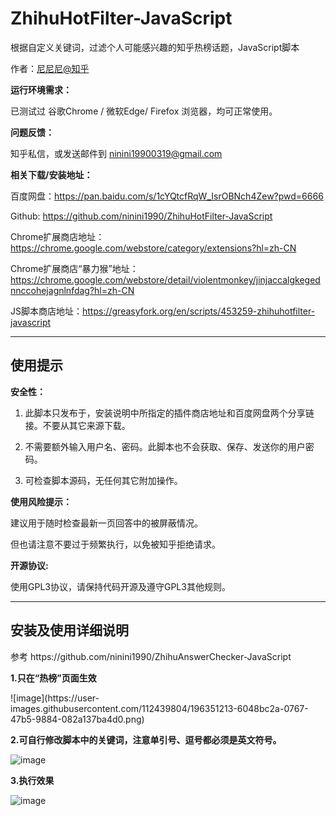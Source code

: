 # ZhihuHotFilter-JavaScript
根据自定义关键词，过滤个人可能感兴趣的知乎热榜话题，JavaScript脚本<p>
作者：<a href="https://www.zhihu.com/people/nidaye2" target="_blank">尼尼尼@知乎</a><p>

**运行环境需求：**<p>
已测试过 谷歌Chrome / 微软Edge/ Firefox 浏览器，均可正常使用。<p>

**问题反馈：**<p>
知乎私信，或发送邮件到 ninini19900319@gmail.com

**相关下载/安装地址：**<p>
百度网盘：https://pan.baidu.com/s/1cYQtcfRqW_IsrOBNch4Zew?pwd=6666 <p>
Github: https://github.com/ninini1990/ZhihuHotFilter-JavaScript <p>
Chrome扩展商店地址：https://chrome.google.com/webstore/category/extensions?hl=zh-CN <p>
Chrome扩展商店“暴力猴”地址：https://chrome.google.com/webstore/detail/violentmonkey/jinjaccalgkegednnccohejagnlnfdag?hl=zh-CN  <p>
JS脚本商店地址：https://greasyfork.org/en/scripts/453259-zhihuhotfilter-javascript

---
<h2>使用提示</h2> <p>

**安全性：**<p>
1. 此脚本只发布于，安装说明中所指定的插件商店地址和百度网盘两个分享链接。不要从其它来源下载。<p>
2. 不需要额外输入用户名、密码。此脚本也不会获取、保存、发送你的用户密码。<p>
3. 可检查脚本源码，无任何其它附加操作。<p>

**使用风险提示：**<p>
建议用于随时检查最新一页回答中的被屏蔽情况。<p>
但也请注意不要过于频繁执行，以免被知乎拒绝请求。<p>

**开源协议:**<p>
使用GPL3协议，请保持代码开源及遵守GPL3其他规则。<p>

---
<h2>安装及使用详细说明</h2><p>
参考 https://github.com/ninini1990/ZhihuAnswerChecker-JavaScript <p>
<b>1.只在“热榜”页面生效</b><p>  
![image](https://user-images.githubusercontent.com/112439804/196351213-6048bc2a-0767-47b5-9884-082a137ba4d0.png) <p>
  
<b>2.可自行修改脚本中的关键词，注意单引号、逗号都必须是英文符号。</b><p>
    
![image](https://user-images.githubusercontent.com/112439804/196351010-9af5c9a8-30ab-4e7e-8c19-290cae042452.png)<p>
  
<b>3.执行效果</b><p>
 
![image](https://user-images.githubusercontent.com/112439804/196351324-c98fdf7a-9b5d-4754-a6c3-c72f2f5f2ead.png)<p>
  
  
  <p>
  
